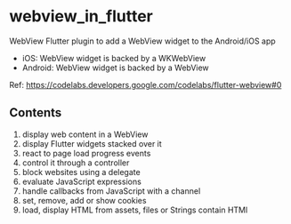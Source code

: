 # webview_in_flutter

WebView Flutter plugin to add a WebView widget to the Android/iOS app
- iOS: WebView widget is backed by a WKWebView
- Android: WebView widget is backed by a WebView

Ref: https://codelabs.developers.google.com/codelabs/flutter-webview#0

## Contents

1. display web content in a WebView
2. display Flutter widgets stacked over it
3. react to page load progress events
4. control it through a controller
5. block websites using a delegate
6. evaluate JavaScript expressions
7. handle callbacks from JavaScript with a channel
8. set, remove, add or show cookies
9. load, display HTML from assets, files or Strings contain HTMl